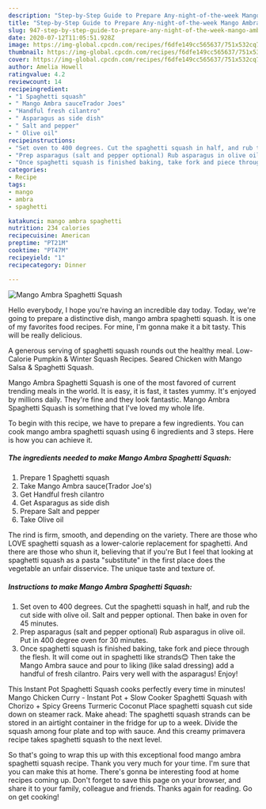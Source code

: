 ```yaml
---
description: "Step-by-Step Guide to Prepare Any-night-of-the-week Mango Ambra Spaghetti Squash"
title: "Step-by-Step Guide to Prepare Any-night-of-the-week Mango Ambra Spaghetti Squash"
slug: 947-step-by-step-guide-to-prepare-any-night-of-the-week-mango-ambra-spaghetti-squash
date: 2020-07-12T11:05:51.928Z
image: https://img-global.cpcdn.com/recipes/f6dfe149cc565637/751x532cq70/mango-ambra-spaghetti-squash-recipe-main-photo.jpg
thumbnail: https://img-global.cpcdn.com/recipes/f6dfe149cc565637/751x532cq70/mango-ambra-spaghetti-squash-recipe-main-photo.jpg
cover: https://img-global.cpcdn.com/recipes/f6dfe149cc565637/751x532cq70/mango-ambra-spaghetti-squash-recipe-main-photo.jpg
author: Amelia Howell
ratingvalue: 4.2
reviewcount: 14
recipeingredient:
- "1 Spaghetti squash"
- " Mango Ambra sauceTrador Joes"
- "Handful fresh cilantro"
- " Asparagus as side dish"
- " Salt and pepper"
- " Olive oil"
recipeinstructions:
- "Set oven to 400 degrees. Cut the spaghetti squash in half, and rub the cut side with olive oil. Salt and pepper optional. Then bake in oven for 45 minutes."
- "Prep asparagus (salt and pepper optional) Rub asparagus in olive oil. Put in 400 degree oven for 30 minutes."
- "Once spaghetti squash is finished baking, take fork and piece through the flesh. It will come out in spaghetti like strands😊 Then take the Mango Ambra sauce and pour to liking (like salad dressing) add a handful of fresh cilantro. Pairs very well with the asparagus! Enjoy!"
categories:
- Recipe
tags:
- mango
- ambra
- spaghetti

katakunci: mango ambra spaghetti 
nutrition: 234 calories
recipecuisine: American
preptime: "PT21M"
cooktime: "PT47M"
recipeyield: "1"
recipecategory: Dinner

---
```



![Mango Ambra Spaghetti Squash](https://img-global.cpcdn.com/recipes/f6dfe149cc565637/751x532cq70/mango-ambra-spaghetti-squash-recipe-main-photo.jpg)

Hello everybody, I hope you're having an incredible day today. Today, we're going to prepare a distinctive dish, mango ambra spaghetti squash. It is one of my favorites food recipes. For mine, I'm gonna make it a bit tasty. This will be really delicious.

A generous serving of spaghetti squash rounds out the healthy meal. Low-Calorie Pumpkin &amp; Winter Squash Recipes. Seared Chicken with Mango Salsa &amp; Spaghetti Squash.

Mango Ambra Spaghetti Squash is one of the most favored of current trending meals in the world. It is easy, it is fast, it tastes yummy. It's enjoyed by millions daily. They're fine and they look fantastic. Mango Ambra Spaghetti Squash is something that I've loved my whole life.


To begin with this recipe, we have to prepare a few ingredients. You can cook mango ambra spaghetti squash using 6 ingredients and 3 steps. Here is how you can achieve it.

<!--inarticleads1-->

##### The ingredients needed to make Mango Ambra Spaghetti Squash:

1. Prepare 1 Spaghetti squash
1. Take  Mango Ambra sauce(Trador Joe&#39;s)
1. Get Handful fresh cilantro
1. Get  Asparagus as side dish
1. Prepare  Salt and pepper
1. Take  Olive oil


The rind is firm, smooth, and depending on the variety. There are those who LOVE spaghetti squash as a lower-calorie replacement for spaghetti. And there are those who shun it, believing that if you&#39;re But I feel that looking at spaghetti squash as a pasta &#34;substitute&#34; in the first place does the vegetable an unfair disservice. The unique taste and texture of. 

<!--inarticleads2-->

##### Instructions to make Mango Ambra Spaghetti Squash:

1. Set oven to 400 degrees. Cut the spaghetti squash in half, and rub the cut side with olive oil. Salt and pepper optional. Then bake in oven for 45 minutes.
1. Prep asparagus (salt and pepper optional) Rub asparagus in olive oil. Put in 400 degree oven for 30 minutes.
1. Once spaghetti squash is finished baking, take fork and piece through the flesh. It will come out in spaghetti like strands😊 Then take the Mango Ambra sauce and pour to liking (like salad dressing) add a handful of fresh cilantro. Pairs very well with the asparagus! Enjoy!


This Instant Pot Spaghetti Squash cooks perfectly every time in minutes! Mango Chicken Curry - Instant Pot + Slow Cooker Spaghetti Squash with Chorizo + Spicy Greens Turmeric Coconut Place spaghetti squash cut side down on steamer rack. Make ahead: The spaghetti squash strands can be stored in an airtight container in the fridge for up to a week. Divide the squash among four plate and top with sauce. And this creamy primavera recipe takes spaghetti squash to the next level. 

So that's going to wrap this up with this exceptional food mango ambra spaghetti squash recipe. Thank you very much for your time. I'm sure that you can make this at home. There's gonna be interesting food at home recipes coming up. Don't forget to save this page on your browser, and share it to your family, colleague and friends. Thanks again for reading. Go on get cooking!
